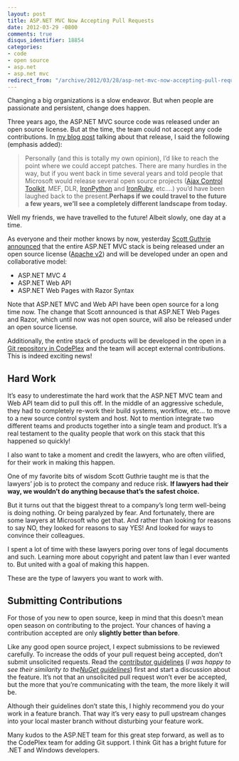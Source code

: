 ```yaml
---
layout: post
title: ASP.NET MVC Now Accepting Pull Requests
date: 2012-03-29 -0800
comments: true
disqus_identifier: 18854
categories:
- code
- open source
- asp.net
- asp.net mvc
redirect_from: "/archive/2012/03/28/asp-net-mvc-now-accepting-pull-requests.aspx/"
---
```


Changing a big organizations is a slow endeavor. But when people are
passionate and persistent, change does happen.

Three years ago, the ASP.NET MVC source code was released under an open
source license. But at the time, the team could not accept any code
contributions. In [my blog
post](http://haacked.com/archive/2009/04/01/aspnetmvc-open-source.aspx "ASP.NET MVC released as OSS")
talking about that release, I said the following (emphasis added):

> Personally (and this is totally my own opinion), I’d like to reach the
> point where we could accept patches. There are many hurdles in the
> way, but if you went back in time several years and told people that
> Microsoft would release several open source projects ([Ajax Control
> Toolkit](http://www.codeplex.com/AjaxControlToolkit), MEF, DLR,
> [IronPython](http://www.codeplex.com/Wiki/View.aspx?ProjectName=IronPython)
> and [IronRuby](http://www.ironruby.net/), etc….) you’d have been
> laughed back to the present.**Perhaps if we could travel to the future
> a few years, we’ll see a completely different landscape from today.**

Well my friends, we have travelled to the future! Albeit slowly, one day
at a time.

As everyone and their mother knows by now, yesterday [Scott Guthrie
announced](http://weblogs.asp.net/scottgu/archive/2012/03/27/asp-net-mvc-web-api-razor-and-open-source.aspx "ASP.NET Web Stack Open Sourced")
that the entire ASP.NET MVC stack is being released under an open source
license ([Apache
v2](http://www.apache.org/licenses/LICENSE-2.0.html "Apache v2")) and
will be developed under an open and collaborative model:

-   ASP.NET MVC 4
-   ASP.NET Web API
-   ASP.NET Web Pages with Razor Syntax

Note that ASP.NET MVC and Web API have been open source for a long time
now. The change that Scott announced is that ASP.NET Web Pages and
Razor, which until now was not open source, will also be released under
an open source license.

Additionally, the entire stack of products will be developed in the open
in a [Git repository in
CodePlex](http://aspnetwebstack.codeplex.com/ "ASP.NET Web Stack in Git on CodePlex")
and the team will accept external contributions. This is indeed exciting
news!

Hard Work
---------

It’s easy to underestimate the hard work that the ASP.NET MVC team and
Web API team did to pull this off. In the middle of an aggressive
schedule, they had to completely re-work their build systems, workflow,
etc… to move to a new source control system and host. Not to mention
integrate two different teams and products together into a single team
and product. It’s a real testament to the quality people that work on
this stack that this happened so quickly!

I also want to take a moment and credit the lawyers, who are often
vilified, for their work in making this happen.

One of my favorite bits of wisdom Scott Guthrie taught me is that the
lawyers’ job is to protect the company and reduce risk. **If lawyers had
their way, we wouldn’t do anything because that’s the safest choice.**

But it turns out that the biggest threat to a company’s long term
well-being is doing nothing. Or being paralyzed by fear. And
fortunately, there are some lawyers at Microsoft who get that. And
rather than looking for reasons to say NO, they looked for reasons to
say YES! And looked for ways to convince their colleagues.

I spent a lot of time with these lawyers poring over tons of legal
documents and such. Learning more about copyright and patent law than I
ever wanted to. But united with a goal of making this happen.

These are the type of lawyers you want to work with.

Submitting Contributions
------------------------

For those of you new to open source, keep in mind that this doesn’t mean
open season on contributing to the project. Your chances of having a
contribution accepted are only **slightly better than before**.

Like any good open source project, I expect submissions to be reviewed
carefully. To increase the odds of your pull request being accepted,
don’t submit unsolicited requests. Read the [contributor
guidelines](http://aspnetwebstack.codeplex.com/wikipage?title=Contributing&referringTitle=Home "Contributor Guidelines.")
(*I was happy to see their similarity to the*[*NuGet
guidelines*](http://docs.nuget.org/docs/contribute/contributing-to-nuget "NuGet guidelines"))
first and start a discussion about the feature. It’s not that an
unsolicited pull request won’t ever be accepted, but the more that
you’re communicating with the team, the more likely it will be.

Although their guidelines don’t state this, I highly recommend you do
your work in a feature branch. That way it’s very easy to pull upstream
changes into your local master branch without disturbing your feature
work.

Many kudos to the ASP.NET team for this great step forward, as well as
to the CodePlex team for adding Git support. I think Git has a bright
future for .NET and Windows developers.

